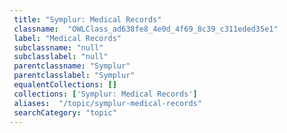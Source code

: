 ```yaml
--- 
 title: "Symplur: Medical Records" 
 classname:  "OWLClass_ad638fe8_4e0d_4f69_8c39_c311eded35e1" 
 label: "Medical Records" 
 subclassname: "null" 
 subclasslabel: "null" 
 parentclassname: "Symplur" 
 parentclasslabel: "Symplur" 
 equalentCollections: [] 
 collections: ['Symplur: Medical Records']
 aliases:  "/topic/symplur-medical-records"  
 searchCategory: "topic" 
---
```

